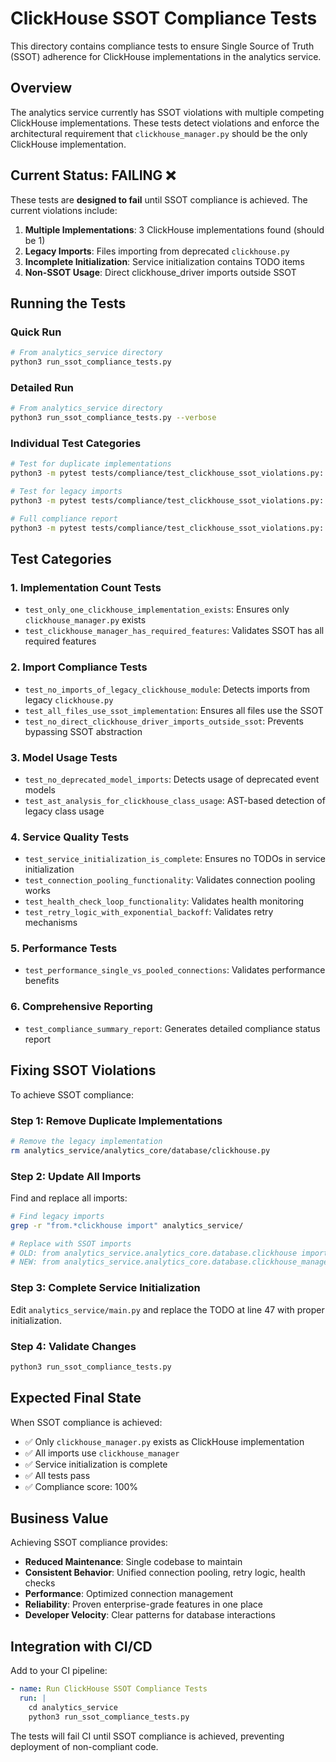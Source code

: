 # ClickHouse SSOT Compliance Tests

This directory contains compliance tests to ensure Single Source of Truth (SSOT) adherence for ClickHouse implementations in the analytics service.

## Overview

The analytics service currently has SSOT violations with multiple competing ClickHouse implementations. These tests detect violations and enforce the architectural requirement that `clickhouse_manager.py` should be the only ClickHouse implementation.

## Current Status: FAILING ❌

These tests are **designed to fail** until SSOT compliance is achieved. The current violations include:

1. **Multiple Implementations**: 3 ClickHouse implementations found (should be 1)
2. **Legacy Imports**: Files importing from deprecated `clickhouse.py` 
3. **Incomplete Initialization**: Service initialization contains TODO items
4. **Non-SSOT Usage**: Direct clickhouse_driver imports outside SSOT

## Running the Tests

### Quick Run
```bash
# From analytics_service directory
python3 run_ssot_compliance_tests.py
```

### Detailed Run
```bash
# From analytics_service directory  
python3 run_ssot_compliance_tests.py --verbose
```

### Individual Test Categories
```bash
# Test for duplicate implementations
python3 -m pytest tests/compliance/test_clickhouse_ssot_violations.py::TestClickHouseSSotViolations::test_only_one_clickhouse_implementation_exists -v

# Test for legacy imports
python3 -m pytest tests/compliance/test_clickhouse_ssot_violations.py::TestClickHouseSSotViolations::test_no_imports_of_legacy_clickhouse_module -v

# Full compliance report
python3 -m pytest tests/compliance/test_clickhouse_ssot_violations.py::TestClickHouseSSotViolations::test_compliance_summary_report -v
```

## Test Categories

### 1. Implementation Count Tests
- `test_only_one_clickhouse_implementation_exists`: Ensures only `clickhouse_manager.py` exists
- `test_clickhouse_manager_has_required_features`: Validates SSOT has all required features

### 2. Import Compliance Tests
- `test_no_imports_of_legacy_clickhouse_module`: Detects imports from legacy `clickhouse.py`
- `test_all_files_use_ssot_implementation`: Ensures all files use the SSOT
- `test_no_direct_clickhouse_driver_imports_outside_ssot`: Prevents bypassing SSOT abstraction

### 3. Model Usage Tests
- `test_no_deprecated_model_imports`: Detects usage of deprecated event models
- `test_ast_analysis_for_clickhouse_class_usage`: AST-based detection of legacy class usage

### 4. Service Quality Tests
- `test_service_initialization_is_complete`: Ensures no TODOs in service initialization
- `test_connection_pooling_functionality`: Validates connection pooling works
- `test_health_check_loop_functionality`: Validates health monitoring
- `test_retry_logic_with_exponential_backoff`: Validates retry mechanisms

### 5. Performance Tests
- `test_performance_single_vs_pooled_connections`: Validates performance benefits

### 6. Comprehensive Reporting
- `test_compliance_summary_report`: Generates detailed compliance status report

## Fixing SSOT Violations

To achieve SSOT compliance:

### Step 1: Remove Duplicate Implementations
```bash
# Remove the legacy implementation
rm analytics_service/analytics_core/database/clickhouse.py
```

### Step 2: Update All Imports
Find and replace all imports:
```bash
# Find legacy imports
grep -r "from.*clickhouse import" analytics_service/

# Replace with SSOT imports
# OLD: from analytics_service.analytics_core.database.clickhouse import ClickHouseManager
# NEW: from analytics_service.analytics_core.database.clickhouse_manager import ClickHouseManager
```

### Step 3: Complete Service Initialization
Edit `analytics_service/main.py` and replace the TODO at line 47 with proper initialization.

### Step 4: Validate Changes
```bash
python3 run_ssot_compliance_tests.py
```

## Expected Final State

When SSOT compliance is achieved:
- ✅ Only `clickhouse_manager.py` exists as ClickHouse implementation
- ✅ All imports use `clickhouse_manager` 
- ✅ Service initialization is complete
- ✅ All tests pass
- ✅ Compliance score: 100%

## Business Value

Achieving SSOT compliance provides:
- **Reduced Maintenance**: Single codebase to maintain
- **Consistent Behavior**: Unified connection pooling, retry logic, health checks
- **Performance**: Optimized connection management
- **Reliability**: Proven enterprise-grade features in one place
- **Developer Velocity**: Clear patterns for database interactions

## Integration with CI/CD

Add to your CI pipeline:
```yaml
- name: Run ClickHouse SSOT Compliance Tests
  run: |
    cd analytics_service
    python3 run_ssot_compliance_tests.py
```

The tests will fail CI until SSOT compliance is achieved, preventing deployment of non-compliant code.